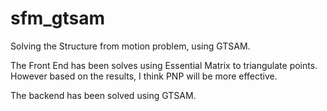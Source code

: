 # sfm_gtsam
Solving the Structure from motion problem, using GTSAM.

The Front End has been solves using Essential Matrix to triangulate points. However based on the results, I think PNP will be more effective.

The backend has been solved using GTSAM.
